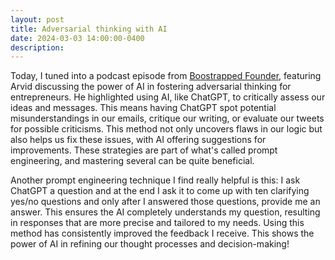 ```yaml
---
layout: post
title: Adversarial thinking with AI
date: 2024-03-03 14:00:00-0400
description: 
---
```


Today, I tuned into a podcast episode from [Boostrapped Founder](https://tbf.fm/episodes/299-adversarial-thinking-in-entrepreneurship), featuring Arvid discussing the power of AI in fostering adversarial thinking for entrepreneurs. He highlighted using AI, like ChatGPT, to critically assess our ideas and messages. This means having ChatGPT spot potential misunderstandings in our emails, critique our writing, or evaluate our tweets for possible criticisms. This method not only uncovers flaws in our logic but also helps us fix these issues, with AI offering suggestions for improvements. These strategies are part of what's called prompt engineering, and mastering several can be quite beneficial. 

Another prompt engineering technique I find really helpful is this: I ask ChatGPT a question and at the end I ask it to come up with ten clarifying yes/no questions  and only after I answered those questions, provide me an answer. This ensures the AI completely understands my question, resulting in responses that are more precise and tailored to my needs. Using this method has consistently improved the feedback I receive. This shows the power of AI in refining our thought processes and decision-making!

